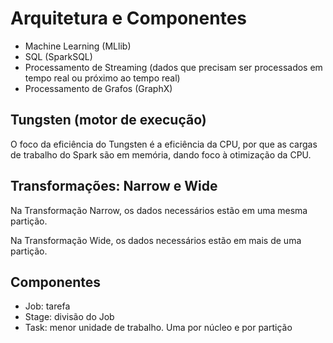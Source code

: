 # Arquitetura e Componentes

- Machine Learning (MLlib)
- SQL (SparkSQL)
- Processamento de Streaming (dados que precisam ser processados em tempo real ou próximo ao tempo real)
- Processamento de Grafos (GraphX)

## Tungsten (motor de execução)
<p> O foco da eficiência do Tungsten é a eficiência da CPU, por que as cargas de trabalho do Spark são em memória, dando foco à otimização da CPU.

## Transformações: Narrow e Wide
<p> Na Transformação Narrow, os dados necessários estão em uma mesma partição.
<p> Na Transformação Wide, os dados necessários estão em mais de uma partição.

## Componentes
- Job: tarefa
- Stage: divisão do Job
- Task: menor unidade de trabalho. Uma por núcleo e por partição